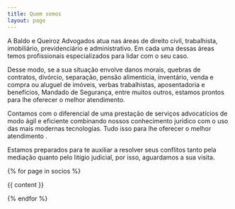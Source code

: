 ```yaml
---
title: Quem somos
layout: page
---
```


A Baldo e Queiroz Advogados atua nas áreas de direito civil, trabalhista, imobiliário, previdenciário e administrativo. Em cada uma dessas áreas temos profissionais especializados para lidar com o seu caso.

Desse modo, se a sua situação envolve danos morais, quebras de contratos, divórcio, separação, pensão alimentícia, inventário, venda e compra ou aluguel de imóveis, verbas trabalhistas, aposentadoria e benefícios, Mandado de Segurança, entre muitos outros, estamos prontos para lhe oferecer o melhor atendimento.

Contamos com o diferencial de uma prestação de serviços advocatícios de modo ágil e eficiente combinando nossos conhecimento jurídico com o uso das mais modernas tecnologias. Tudo isso para lhe oferecer o melhor atendimento .

Estamos preparados para te auxiliar a resolver seus conflitos tanto pela mediação quanto pelo litígio judicial, por isso,  aguardamos a sua visita.

{% for page in socios %}

{{ content }}

{% endfor %}
